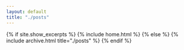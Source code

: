 ```yaml
---
layout: default
title: "./posts"
---
```


{% if site.show_excerpts %}
  {% include home.html %}
{% else %}
  {% include archive.html title="./posts" %}
{% endif %}
